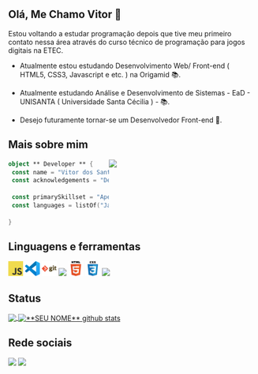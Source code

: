 ##  Olá, Me Chamo Vitor 👋

Estou voltando a estudar programação depois que tive meu primeiro contato nessa área através do curso técnico de programação para jogos digitais na ETEC.

- Atualmente estou estudando Desenvolvimento Web/ Front-end ( HTML5, CSS3, Javascript e etc. ) na Origamid 📚.
- Atualmente estudando Análise e Desenvolvimento de Sistemas - EaD - UNISANTA ( Universidade Santa Cécilia ) - 📚.

- Desejo futuramente tornar-se um Desenvolvedor Front-end 🚀.

## Mais sobre mim

<img align="right" width="300" src="https://i2.wp.com/allhtaccess.info/wp-content/uploads/2018/03/programming.gif?fit=1281%2C716&ssl=1" />

```kotlin
object ** Developer ** {
 const name = "Vitor dos Santos Gonçalves"
 const acknowledgements = "Desenvolvimento Web/ Front-end"

 const primarySkillset = "Aperfeiçoando as skills"
 const languages = listOf("Javascript","HTML5", "CSS3")

}
```


## Linguagens e ferramentas

<code><img height="30" src="https://raw.githubusercontent.com/github/explore/80688e429a7d4ef2fca1e82350fe8e3517d3494d/topics/javascript/javascript.png"></code>
<code><img height="30" src="https://raw.githubusercontent.com/github/explore/80688e429a7d4ef2fca1e82350fe8e3517d3494d/topics/visual-studio-code/visual-studio-code.png"></code>
<code><img height="30" src="https://raw.githubusercontent.com/github/explore/80688e429a7d4ef2fca1e82350fe8e3517d3494d/topics/git/git.png"></code>
<code><img height="30" src="https://img.shields.io/badge/GitHub-100000?style=for-the-badge&logo=github&logoColor=white.png"></code>
<code><img height="30" src="https://raw.githubusercontent.com/github/explore/80688e429a7d4ef2fca1e82350fe8e3517d3494d/topics/html/html.png"></code>
<code><img height="30" src="https://raw.githubusercontent.com/github/explore/80688e429a7d4ef2fca1e82350fe8e3517d3494d/topics/css/css.png"></code>
<code><img height="20" src="https://img.shields.io/badge/Adobe%20Photoshop-31A8FF?style=for-the-badge&logo=Adobe%20Photoshop&logoColor=black.png"></code>

## Status

<a href="https://github.com/vitordsg">
  <img align="center" src="https://github-readme-stats.vercel.app/api/top-langs/?username=vitordsg&theme=dracula&hide_langs_below=1" />
</a>

<a href="https://github.com/vitordsg">
 <img align="center" src="https://github-readme-stats.vercel.app/api?username=vitordsg&show_icons=true&theme=dracula&line_height=27" alt="**SEU NOME** github stats"/>
</a>

<br>

## Rede sociais

<div>
 <a href="https://www.instagram.com/_dsvitor/"><img src="https://img.shields.io/badge/Instagram-E4405F?style=for-the-badge&logo=instagram&logoColor=white.png" target="_blank"></a>
 <!-- <a href="https://www.facebook.com/profile.php?id=100003917008531" target="_blank" ><img src="https://img.shields.io/badge/Facebook-1877F2?style=for-the-badge&logo=facebook&logoColor=white.png" target="_blank"></a>
 <a href="https://www.youtube.com/@Vitorzkk/featured target="_blank"><img src="https://img.shields.io/badge/YouTube-FF0000?style=for-the-badge&logo=youtube&logoColor=white.png" target="_blank"></a> -->
 <a href="https://www.linkedin.com/in/vitordsg/"><img src="https://img.shields.io/badge/LinkedIn-0077B5?style=for-the-badge&logo=linkedin&logoColor=white.png" target="_blank"></a>
</div>
